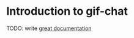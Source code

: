# Introduction to gif-chat

TODO: write [great documentation](http://jacobian.org/writing/great-documentation/what-to-write/)
